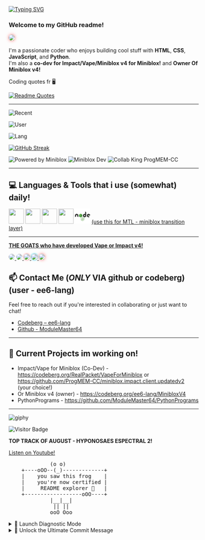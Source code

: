 [![Typing SVG](https://readme-typing-svg.herokuapp.com?font=Fira+Code&pause=1000&color=F77473&background=0000FF00&width=435&lines=Hey+there+ModuleMaster64+here!;I+love+to+code+fr+%3A0;HMTL%2C+python+and+JS+wizard;Always+wishing+everyone+a+fab+day!🤑)](https://git.io/typing-svg)

### Welcome to my GitHub readme! 

<a href="https://github.com/ModuleMaster64" title="ModuleMaster64">
  <img src="https://github.com/ModuleMaster64.png" width="70" style="border-radius:50%; box-shadow: 0 0 8px #f77473;" />
</a>

I'm a passionate coder who enjoys building cool stuff with **HTML**, **CSS**, **JavaScript**, and **Python**.  
I'm also a **co-dev for Impact/Vape/Miniblox v4 for Miniblox!** and **Owner Of Miniblox v4!**

Coding quotes fr 🖥️

[![Readme Quotes](https://quotes-github-readme.vercel.app/api?type=horizontal&theme=dark)](https://github.com/piyushsuthar/github-readme-quotes)

---

![Recent](https://gitmystat.vercel.app/recent?username=ModuleMaster64)

![User](https://gitmystat.vercel.app/user?username=ModuleMaster64)

![Lang](https://gitmystat.vercel.app/top?theme=discord&username=ModuleMaster64&layout=bar)

[![GitHub Streak](https://github-readme-streak-stats-eight.vercel.app?user=ModuleMaster64&theme=tokyonight&hide_border=true&border_radius=10)](https://git.io/streak-stats)

![Powered by Miniblox](https://img.shields.io/badge/Powered%20by-Miniblox!-blue?style=for-the-badge&logo=javascript&logoColor=white)
![Miniblox Dev](https://img.shields.io/badge/MinibloxScripter-Developer!-orange?style=for-the-badge&logo=code&logoColor=white)
![Collab King ProgMEM-CC](https://img.shields.io/badge/Collab%20King-ProgMEM--CC-red?style=for-the-badge&logo=javascript)



---

## 💻 Languages & Tools that i use (somewhat) daily!

<img src="https://cdn.jsdelivr.net/gh/devicons/devicon/icons/html5/html5-original.svg" width="40" height="40"/> 
<img src="https://cdn.jsdelivr.net/gh/devicons/devicon/icons/css3/css3-original.svg" width="40" height="40"/>
<img src="https://cdn.jsdelivr.net/gh/devicons/devicon/icons/javascript/javascript-original.svg" width="40" height="40"/>
<img src="https://cdn.jsdelivr.net/gh/devicons/devicon/icons/python/python-original.svg" width="40" height="40"/>
<img src="https://raw.githubusercontent.com/devicons/devicon/master/icons/nodejs/nodejs-original-wordmark.svg" alt="nodejs" width="40" height="40"/> </a> <a href="https://www.python.org" target="_blank" rel="noreferrer"/> 
(use this for MTL - miniblox transition layer)


---

**THE GOATS who have developed Vape or Impact v4!**

<a href="https://github.com/ProgMEM-CC">
  <img src="https://github.com/ProgMEM-CC.png" width="50" style="border-radius:50%" />
</a>
<a href="https://codeberg.org/RealPacket">
  <img src="https://codeberg.org/RealPacket.png" width="50" style="border-radius:50%" />
</a>
<a href="https://github.com/7GrandDadPGN" title="7GrandDad – VapeV4 & MinibloxTranslationLayer">
  <img src="https://github.com/7GrandDadPGN.png" width="50" style="border-radius:50%; box-shadow: 0 0 5px #f77473;" />
</a>
<a href="https://github.com/he557" title="he557 – Dev & Collaborator">
  <img src="https://github.com/he557.png" width="50" style="border-radius:50%; box-shadow: 0 0 5px #00bcd4;" />
</a>
<a href="https://github.com/ModuleMaster64" title="ModuleMaster64 – Owner of Miniblox v4 & Python wizard">
  <img src="https://github.com/ModuleMaster64.png" width="60" style="border-radius:50%; box-shadow: 0 0 8px #f77473;" />
</a>





## 📫 Contact Me (***ONLY*** VIA github or codeberg) (user - ee6-lang)

Feel free to reach out if you're interested in collaborating or just want to chat!
- [Codeberg – ee6-lang](https://codeberg.org/ee6-lang)
- [Github - ModuleMaster64](https://github.com/ModuleMaster64)

---

## 🧪 Current Projects im working on!

- Impact/Vape for Miniblox (Co-Dev) - https://codeberg.org/RealPacket/VapeForMiniblox or https://github.com/ProgMEM-CC/miniblox.impact.client.updatedv2 (your choice!)
- Or Miniblox v4 (owner) - https://codeberg.org/ee6-lang/MinibloxV4
- PythonPrograms - https://github.com/ModuleMaster64/PythonPrograms

---

![giphy](https://github.com/user-attachments/assets/2e6b2051-0452-46cb-847c-9dd38a437f65)

![Visitor Badge](https://visitor-badge.laobi.icu/badge?page_id=ModuleMaster64)


**TOP TRACK OF AUGUST - HYPONOSAES ESPECTRAL 2!** 

[Listen on Youtube!](https://www.youtube.com/watch?v=AKGLvbjwosk)



<!-- ASCII art for elite scrollers -->
<pre>
             (o o)
    +----oOO--(_)-------------+
    |    you saw this frog    |
    |    you're now certified |
    |     README explorer 🏅   |
    +------------------oOO----+
             |__|__|
              || ||
             ooO Ooo
</pre>

<details>
<summary>🧨 Launch Diagnostic Mode</summary>

$ initializing miniblox-ops --mode debug  
✓ Boot sequence triggered  
✓ ModuleMaster64 identity verified  
✓ Guardian Of the Galaxy: Active  
✓ Snack protocols: 🍫 detected  
—

Running diagnostic...

[WARN] Recursive recursion detected  
[INFO] Miniblox script velocity: 9000 rpm  
[ERROR] Meme threshold exceeded. System giggling uncontrollably.  
[SYS] Unused codebase fragments found in dimension 4D.

Injecting humor drivers...  
Overclocking README enthusiasm...  
Deploying surprise ASCII...

  .--.      .--.      .--.      .--.    
 ( o_O)    ( -_-)    ( ʘ‿ʘ )   (='.'=)   
 /|  |      /|  |      /|  |     /|  |\   

>>> All systems nominal. Vibes: immaculate ✅

</details>

<details>
<summary>🧠 Unlock the Ultimate Commit Message</summary>

Solve this riddle to receive access to `golden_branch_of_truth`:

> I’m used in haste but break in shame,  
> A dev regrets me, yet I remain.  
> What am I?

(Hint: It's the reason behind every frantic rollback)

Answer: `git push --force` 😈  
Well done, you may now join the README Illuminati.

</details>


